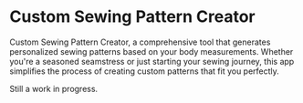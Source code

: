 # Custom Sewing Pattern Creator

Custom Sewing Pattern Creator, a comprehensive tool that generates personalized sewing patterns based on your body measurements. Whether you're a seasoned seamstress or just starting your sewing journey, this app simplifies the process of creating custom patterns that fit you perfectly.

Still a work in progress.